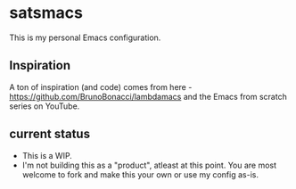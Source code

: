 # satsmacs
This is my personal Emacs configuration. 

## Inspiration
A ton of inspiration (and code) comes from here - https://github.com/BrunoBonacci/lambdamacs and the Emacs from scratch series on YouTube.


## current status
- This is a WIP.
- I'm not building this as a "product", atleast at this point. You are
  most welcome to fork and make this your own or use my config as-is.
